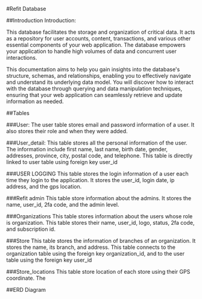 #Refit Database

##Introduction
Introduction:


This database facilitates the storage and organization of critical data. It acts as a repository for user accounts, content, transactions, and various other essential components of your web application. The database empowers your application to handle high volumes of data and concurrent user interactions.

This documentation aims to help you gain insights into the database's structure, schemas, and relationships, enabling you to effectively navigate and understand its underlying data model. You will discover how to interact with the database through querying and data manipulation techniques, ensuring that your web application can seamlessly retrieve and update information as needed.



##Tables

###User:
The user table stores email and password information of a user. It also stores their role and when they were added. 

###User_detail:
This table stores all the personal information of the user. The information include first name, last name, birth date, gender, addresses, province, city, postal code, and telephone. 
This table is directly linked to user table using foreign key user_id

###USER LOGGING
This table stores the login information of a user each time they login to the application. It stores the user_id, login date, ip address, and the gps location. 

###Refit admin
This table store information about the admins. It stores the name, user_id, 2fa code, and the admin level. 

###Organizations
This table stores information about the users whose role is organization. This table stores their name, user_id, logo, status, 2fa code, and subscription id.

###Store
This table stores the information of branches of an organization. It stores the name, its branch, and address. This table connects to the organization table using the foreign key organization_id, and to the user table using the foreign key user_id

###Store_locations
This table store location of each store using their GPS coordinate. The 


##ERD Diagram

